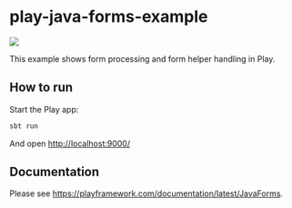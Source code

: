 # play-java-forms-example

[<img src="https://img.shields.io/travis/playframework/play-java-forms-example.svg"/>](https://travis-ci.org/playframework/play-java-forms-example)

This example shows form processing and form helper handling in Play.

## How to run

Start the Play app:

```bash
sbt run
```

And open <http://localhost:9000/>

## Documentation

Please see <https://playframework.com/documentation/latest/JavaForms>.